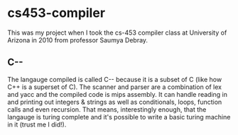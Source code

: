 # cs453-compiler

This was my project when I took the cs-453 compiler class at University of Arizona in 2010 from professor Saumya Debray.

## C--

The langauge compiled is called C-- because it is a subset of C (like how C++ is a superset of C). The scanner and parser are a combination of lex and yacc and the compiled code is mips assembly. It can handle reading in and printing out integers & strings as well as conditionals, loops, function calls and even recursion. That means, interestingly enough, that the langauge is turing complete and it's possible to write a basic turing machine in it (trust me I did!).
